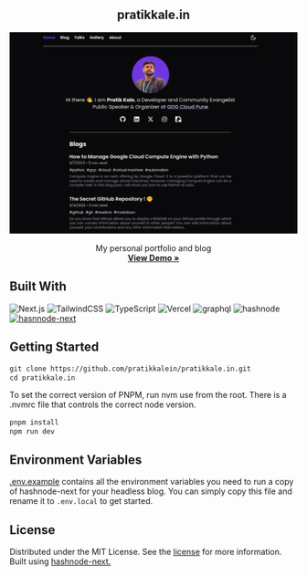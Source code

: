 <h2 align="center">pratikkale.in</h2>

![Hero](public/hero.png)

  <p align="center">
    My personal portfolio and blog <br>
     <a href="http://pratikkale.in"><strong>View Demo »</strong></a>
    </p>

## Built With

![Next.js](https://img.shields.io/badge/nextjs-000000?style=for-the-badge&logo=nextdotjs)
![TailwindCSS](https://img.shields.io/badge/tailwindcss-000000?style=for-the-badge&logo=tailwindcss)
![TypeScript](https://img.shields.io/badge/typescript-000000?style=for-the-badge&logo=typescript)
![Vercel](https://img.shields.io/badge/vercel-000000?style=for-the-badge&logo=vercel)
![graphql](https://img.shields.io/badge/graphql-000000?style=for-the-badge&logo=graphql)
![hashnode](https://img.shields.io/badge/hashnode-000000?style=for-the-badge&logo=hashnode)
<a href="https://hashnode-next.vercel.app/">![hasnnode-next](https://img.shields.io/badge/hashnode_next-000000?style=for-the-badge&logo=vercel)</a>

## Getting Started

```console
git clone https://github.com/pratikkalein/pratikkale.in.git
cd pratikkale.in
```

To set the correct version of PNPM, run nvm use from the root. There is a .nvmrc file that controls the correct node version.

```console
pnpm install
npm run dev
```

## Environment Variables

[.env.example](.env.example) contains all the environment variables you need to run a copy of hashnode-next for your headless blog. You can simply copy this file and rename it to `.env.local` to get started.

## License

Distributed under the MIT License. See the [license](LICENSE.md) for more information. <br>
Built using [hashnode-next.](https://hashnode-next.vercel.app/)
